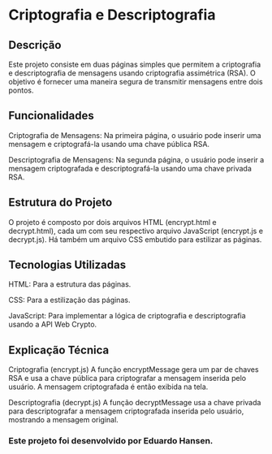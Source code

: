# Criptografia e Descriptografia

## Descrição
Este projeto consiste em duas páginas simples que permitem a criptografia e descriptografia de mensagens usando criptografia assimétrica (RSA). O objetivo é fornecer uma maneira segura de transmitir mensagens entre dois pontos.

## Funcionalidades
Criptografia de Mensagens: Na primeira página, o usuário pode inserir uma mensagem e criptografá-la usando uma chave pública RSA.

Descriptografia de Mensagens: Na segunda página, o usuário pode inserir a mensagem criptografada e descriptografá-la usando uma chave privada RSA.

## Estrutura do Projeto
O projeto é composto por dois arquivos HTML (encrypt.html e decrypt.html), cada um com seu respectivo arquivo JavaScript (encrypt.js e decrypt.js). Há também um arquivo CSS embutido para estilizar as páginas.

## Tecnologias Utilizadas
HTML: Para a estrutura das páginas.

CSS: Para a estilização das páginas.

JavaScript: Para implementar a lógica de criptografia e descriptografia usando a API Web Crypto.

## Explicação Técnica
Criptografia (encrypt.js)
A função encryptMessage gera um par de chaves RSA e usa a chave pública para criptografar a mensagem inserida pelo usuário. A mensagem criptografada é então exibida na tela.

Descriptografia (decrypt.js)
A função decryptMessage usa a chave privada para descriptografar a mensagem criptografada inserida pelo usuário, mostrando a mensagem original.

### Este projeto foi desenvolvido por Eduardo Hansen.


